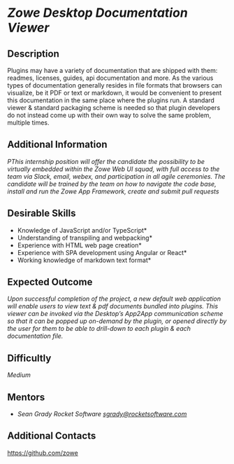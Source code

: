 # *Zowe Desktop Documentation Viewer*

## Description
Plugins may have a variety of documentation that are shipped with them: readmes, licenses, guides, api documentation and more. As the various types of documentation generally resides in file formats that browsers can visualize, be it PDF or text or markdown, it would be convenient to present this documentation in the same place where the plugins run. A standard viewer & standard packaging scheme is needed so that plugin developers do not instead come up with their own way to solve the same problem, multiple times.

## Additional Information
*PThis internship position will offer the candidate the possibility to be virtually embedded within the Zowe Web UI squad, with full access to the team via Slack, email, webex, and participation in all agile ceremonies. The candidate will be trained by the team on how to navigate the code base, install and run the Zowe App Framework, create and submit pull requests*

## Desirable Skills
*	Knowledge of JavaScript and/or TypeScript*
*	Understanding of transpiling and webpacking*
*	Experience with HTML web page creation*
*	Experience with SPA development using Angular or React*
*	Working knowledge of markdown text format*

## Expected Outcome
*Upon successful completion of the project, a new default web application will enable users to view text & pdf documents bundled into plugins. This viewer can be invoked via the Desktop’s App2App communication scheme so that it can be popped up on-demand by the plugin, or opened directly by the user for them to be able to drill-down to each plugin & each documentation file.*

## Difficultly
*Medium*

## Mentors
  * *Sean Grady  Rocket Software   <sgrady@rocketsoftware.com>*

## Additional Contacts
https://github.com/zowe
